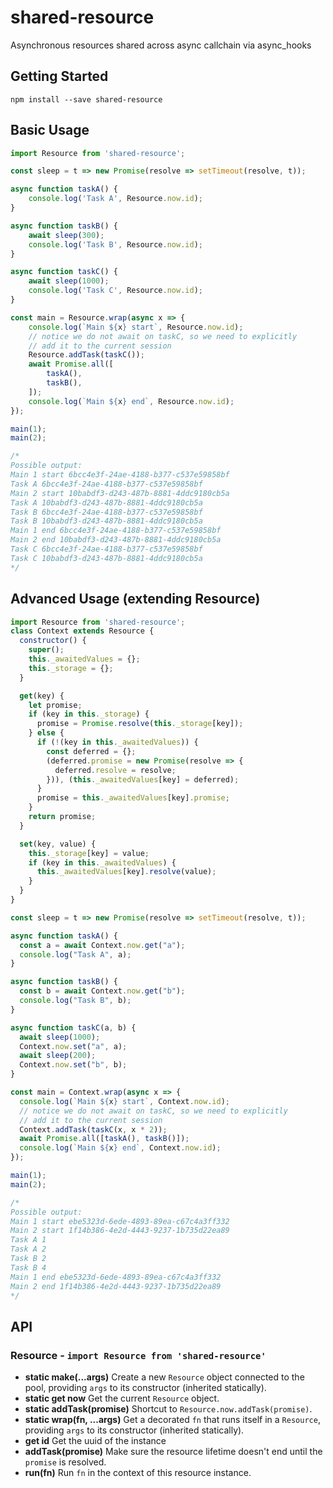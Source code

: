 # shared-resource
Asynchronous resources shared across async callchain via async_hooks

## Getting Started
`npm install --save shared-resource`

## Basic Usage
```js
import Resource from 'shared-resource';

const sleep = t => new Promise(resolve => setTimeout(resolve, t));

async function taskA() {
    console.log('Task A', Resource.now.id);
}

async function taskB() {
    await sleep(300);
    console.log('Task B', Resource.now.id);
}

async function taskC() {
    await sleep(1000);
    console.log('Task C', Resource.now.id);
}

const main = Resource.wrap(async x => {
    console.log(`Main ${x} start`, Resource.now.id);
    // notice we do not await on taskC, so we need to explicitly
    // add it to the current session
    Resource.addTask(taskC());
    await Promise.all([
        taskA(),
        taskB(),
    ]);
    console.log(`Main ${x} end`, Resource.now.id);
});

main(1);
main(2);

/*
Possible output:
Main 1 start 6bcc4e3f-24ae-4188-b377-c537e59858bf
Task A 6bcc4e3f-24ae-4188-b377-c537e59858bf
Main 2 start 10babdf3-d243-487b-8881-4ddc9180cb5a
Task A 10babdf3-d243-487b-8881-4ddc9180cb5a
Task B 6bcc4e3f-24ae-4188-b377-c537e59858bf
Task B 10babdf3-d243-487b-8881-4ddc9180cb5a
Main 1 end 6bcc4e3f-24ae-4188-b377-c537e59858bf
Main 2 end 10babdf3-d243-487b-8881-4ddc9180cb5a
Task C 6bcc4e3f-24ae-4188-b377-c537e59858bf
Task C 10babdf3-d243-487b-8881-4ddc9180cb5a
*/

```

## Advanced Usage (extending Resource)
```js
import Resource from 'shared-resource';
class Context extends Resource {
  constructor() {
    super();
    this._awaitedValues = {};
    this._storage = {};
  }

  get(key) {
    let promise;
    if (key in this._storage) {
      promise = Promise.resolve(this._storage[key]);
    } else {
      if (!(key in this._awaitedValues)) {
        const deferred = {};
        (deferred.promise = new Promise(resolve => {
          deferred.resolve = resolve;
        })), (this._awaitedValues[key] = deferred);
      }
      promise = this._awaitedValues[key].promise;
    }
    return promise;
  }

  set(key, value) {
    this._storage[key] = value;
    if (key in this._awaitedValues) {
      this._awaitedValues[key].resolve(value);
    }
  }
}

const sleep = t => new Promise(resolve => setTimeout(resolve, t));

async function taskA() {
  const a = await Context.now.get("a");
  console.log("Task A", a);
}

async function taskB() {
  const b = await Context.now.get("b");
  console.log("Task B", b);
}

async function taskC(a, b) {
  await sleep(1000);
  Context.now.set("a", a);
  await sleep(200);
  Context.now.set("b", b);
}

const main = Context.wrap(async x => {
  console.log(`Main ${x} start`, Context.now.id);
  // notice we do not await on taskC, so we need to explicitly
  // add it to the current session
  Context.addTask(taskC(x, x * 2));
  await Promise.all([taskA(), taskB()]);
  console.log(`Main ${x} end`, Context.now.id);
});

main(1);
main(2);

/*
Possible output:
Main 1 start ebe5323d-6ede-4893-89ea-c67c4a3ff332
Main 2 start 1f14b386-4e2d-4443-9237-1b735d22ea89
Task A 1
Task A 2
Task B 2
Task B 4
Main 1 end ebe5323d-6ede-4893-89ea-c67c4a3ff332
Main 2 end 1f14b386-4e2d-4443-9237-1b735d22ea89
*/

```

## API
### Resource - `import Resource from 'shared-resource'`
- **static make(...args)** Create a new `Resource` object connected to the pool, providing `args` to its constructor (inherited statically).
- **static get now** Get the current `Resource` object.
- **static addTask(promise)** Shortcut to `Resource.now.addTask(promise)`.
- **static wrap(fn, ...args)** Get a decorated `fn` that runs itself in a `Resource`, providing `args` to its constructor (inherited statically).
- **get id** Get the uuid of the instance
- **addTask(promise)** Make sure the resource lifetime doesn't end until the `promise` is resolved.
- **run(fn)** Run `fn` in the context of this resource instance.
